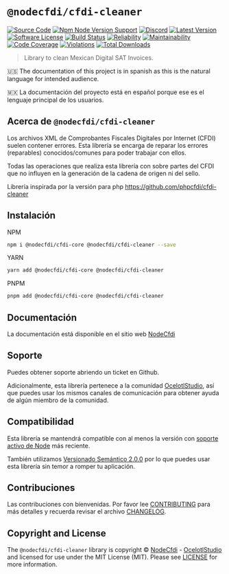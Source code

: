 # `@nodecfdi/cfdi-cleaner`

[![Source Code][badge-source]][source]
[![Npm Node Version Support][badge-node-version]][node-version]
[![Discord][badge-discord]][discord]
[![Latest Version][badge-release]][release]
[![Software License][badge-license]][license]
[![Build Status][badge-build]][build]
[![Reliability][badge-reliability]][reliability]
[![Maintainability][badge-maintainability]][maintainability]
[![Code Coverage][badge-coverage]][coverage]
[![Violations][badge-violations]][violations]
[![Total Downloads][badge-downloads]][downloads]

> Library to clean Mexican Digital SAT Invoices.

:us: The documentation of this project is in spanish as this is the natural language for intended audience.

:mexico: La documentación del proyecto está en español porque ese es el lenguaje principal de los usuarios.

## Acerca de `@nodecfdi/cfdi-cleaner`

Los archivos XML de Comprobantes Fiscales Digitales por Internet (CFDI) suelen contener errores. Esta librería se
encarga de reparar los errores (reparables) conocidos/comunes para poder trabajar con ellos.

Todas las operaciones que realiza esta librería con sobre partes del CFDI que no influyen en la generación de la cadena
de origen ni del sello.

Librería inspirada por la versión para php <https://github.com/phpcfdi/cfdi-cleaner>

## Instalación

NPM

```bash
npm i @nodecfdi/cfdi-core @nodecfdi/cfdi-cleaner --save
```

YARN

```bash
yarn add @nodecfdi/cfdi-core @nodecfdi/cfdi-cleaner
```

PNPM

```bash
pnpm add @nodecfdi/cfdi-core @nodecfdi/cfdi-cleaner
```

## Documentación

La documentación está disponible en el sitio web [NodeCfdi](https://nodecfdi.com)

## Soporte

Puedes obtener soporte abriendo un ticket en Github.

Adicionalmente, esta librería pertenece a la comunidad [OcelotlStudio](https://ocelotlstudio.com), así que puedes usar los mismos canales de comunicación para obtener ayuda de algún miembro de la comunidad.

## Compatibilidad

Esta librería se mantendrá compatible con al menos la versión con
[soporte activo de Node](https://nodejs.org/es/about/releases/) más reciente.

También utilizamos [Versionado Semántico 2.0.0](https://semver.org/lang/es/) por lo que puedes usar esta librería sin temor a romper tu aplicación.

## Contribuciones

Las contribuciones con bienvenidas. Por favor lee [CONTRIBUTING][] para más detalles y recuerda revisar el archivo [CHANGELOG][].

## Copyright and License

The `@nodecfdi/cfdi-cleaner` library is copyright © [NodeCfdi](https://github.com/nodecfdi) - [OcelotlStudio](https://ocelotlstudio.com) and licensed for use under the MIT License (MIT). Please see [LICENSE][] for more information.

[contributing]: https://github.com/nodecfdi/.github/blob/main/docs/CONTRIBUTING.md
[changelog]: https://github.com/nodecfdi/cfdi-cleaner/blob/main/CHANGELOG.md
[source]: https://github.com/nodecfdi/cfdi-cleaner
[node-version]: https://www.npmjs.com/package/@nodecfdi/cfdi-cleaner
[discord]: https://discord.gg/AsqX8fkW2k
[release]: https://www.npmjs.com/package/@nodecfdi/cfdi-cleaner
[license]: https://github.com/nodecfdi/cfdi-cleaner/blob/main/LICENSE.md
[build]: https://github.com/nodecfdi/cfdi-cleaner/actions/workflows/build.yml?query=branch:main
[reliability]: https://sonarcloud.io/component_measures?id=nodecfdi_cfdi-cleaner&metric=Reliability
[maintainability]: https://sonarcloud.io/component_measures?id=nodecfdi_cfdi-cleaner&metric=Maintainability
[coverage]: https://sonarcloud.io/component_measures?id=nodecfdi_cfdi-cleaner&metric=Coverage
[violations]: https://sonarcloud.io/project/issues?id=nodecfdi_cfdi-cleaner&resolved=false
[downloads]: https://www.npmjs.com/package/@nodecfdi/cfdi-cleaner
[badge-source]: https://img.shields.io/badge/source-nodecfdi/cfdi--cleaner-blue.svg?logo=github
[badge-node-version]: https://img.shields.io/node/v/@nodecfdi/cfdi-cleaner.svg?logo=nodedotjs
[badge-discord]: https://img.shields.io/discord/459860554090283019?logo=discord
[badge-release]: https://img.shields.io/npm/v/@nodecfdi/cfdi-cleaner.svg?logo=npm
[badge-license]: https://img.shields.io/github/license/nodecfdi/cfdi-cleaner.svg?logo=open-source-initiative
[badge-build]: https://img.shields.io/github/actions/workflow/status/nodecfdi/cfdi-cleaner/build.yml?branch=main&logo=github-actions
[badge-reliability]: https://sonarcloud.io/api/project_badges/measure?project=nodecfdi_cfdi-cleaner&metric=reliability_rating
[badge-maintainability]: https://sonarcloud.io/api/project_badges/measure?project=nodecfdi_cfdi-cleaner&metric=sqale_rating
[badge-coverage]: https://img.shields.io/sonar/coverage/nodecfdi_cfdi-cleaner/main?logo=sonarcloud&server=https%3A%2F%2Fsonarcloud.io
[badge-violations]: https://img.shields.io/sonar/violations/nodecfdi_cfdi-cleaner/main?format=long&logo=sonarcloud&server=https%3A%2F%2Fsonarcloud.io
[badge-downloads]: https://img.shields.io/npm/dm/@nodecfdi/cfdi-cleaner.svg?logo=npm
